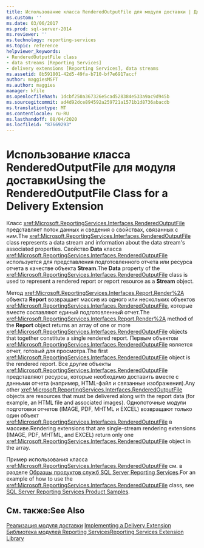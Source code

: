 ```yaml
---
title: Использование класса RenderedOutputFile для модуля доставки | Документы Майкрософт
ms.custom: ''
ms.date: 03/06/2017
ms.prod: sql-server-2014
ms.reviewer: ''
ms.technology: reporting-services
ms.topic: reference
helpviewer_keywords:
- RenderedOutputFile class
- data streams [Reporting Services]
- delivery extensions [Reporting Services], data streams
ms.assetid: 8b591801-42d5-49fa-b710-bf7e6917accf
author: maggiesMSFT
ms.author: maggies
manager: kfile
ms.openlocfilehash: 1dcbf250a367326e5cad528384e533a9ac9d945b
ms.sourcegitcommit: ad4d92dce894592a259721a1571b1d8736abacdb
ms.translationtype: MT
ms.contentlocale: ru-RU
ms.lasthandoff: 08/04/2020
ms.locfileid: "87669293"
---
```

# <a name="using-the-renderedoutputfile-class-for-a-delivery-extension"></a><span data-ttu-id="5517d-102">Использование класса RenderedOutputFile для модуля доставки</span><span class="sxs-lookup"><span data-stu-id="5517d-102">Using the RenderedOutputFile Class for a Delivery Extension</span></span>
  <span data-ttu-id="5517d-103">Класс <xref:Microsoft.ReportingServices.Interfaces.RenderedOutputFile> представляет поток данных и сведения о свойствах, связанных с ним.</span><span class="sxs-lookup"><span data-stu-id="5517d-103">The <xref:Microsoft.ReportingServices.Interfaces.RenderedOutputFile> class represents a data stream and information about the data stream's associated properties.</span></span> <span data-ttu-id="5517d-104">Свойство **Data** класса <xref:Microsoft.ReportingServices.Interfaces.RenderedOutputFile> используется для представления подготовленного отчета или ресурса отчета в качестве объекта **Stream**.</span><span class="sxs-lookup"><span data-stu-id="5517d-104">The **Data** property of the <xref:Microsoft.ReportingServices.Interfaces.RenderedOutputFile> class is used to represent a rendered report or report resource as a **Stream** object.</span></span>  
  
 <span data-ttu-id="5517d-105">Метод <xref:Microsoft.ReportingServices.Interfaces.Report.Render%2A> объекта **Report** возвращает массив из одного или нескольких объектов <xref:Microsoft.ReportingServices.Interfaces.RenderedOutputFile>, которые вместе составляют единый подготовленный отчет.</span><span class="sxs-lookup"><span data-stu-id="5517d-105">The <xref:Microsoft.ReportingServices.Interfaces.Report.Render%2A> method of the **Report** object returns an array of one or more <xref:Microsoft.ReportingServices.Interfaces.RenderedOutputFile> objects that together constitute a single rendered report.</span></span> <span data-ttu-id="5517d-106">Первым объектом <xref:Microsoft.ReportingServices.Interfaces.RenderedOutputFile> является отчет, готовый для просмотра.</span><span class="sxs-lookup"><span data-stu-id="5517d-106">The first <xref:Microsoft.ReportingServices.Interfaces.RenderedOutputFile> object is the rendered report.</span></span> <span data-ttu-id="5517d-107">Все другие объекты <xref:Microsoft.ReportingServices.Interfaces.RenderedOutputFile> представляют ресурсы, которые необходимо доставить вместе с данными отчета (например, HTML-файл и связанные изображения).</span><span class="sxs-lookup"><span data-stu-id="5517d-107">Any other <xref:Microsoft.ReportingServices.Interfaces.RenderedOutputFile> objects are resources that must be delivered along with the report data (for example, an HTML file and associated images).</span></span> <span data-ttu-id="5517d-108">Однопоточные модули подготовки отчетов (IMAGE, PDF, MHTML и EXCEL) возвращают только один объект <xref:Microsoft.ReportingServices.Interfaces.RenderedOutputFile> в массиве.</span><span class="sxs-lookup"><span data-stu-id="5517d-108">Rendering extensions that are single-stream rendering extensions (IMAGE, PDF, MHTML, and EXCEL) return only one <xref:Microsoft.ReportingServices.Interfaces.RenderedOutputFile> object in the array.</span></span>  
  
 <span data-ttu-id="5517d-109">Пример использования класса <xref:Microsoft.ReportingServices.Interfaces.RenderedOutputFile> см. в разделе [Образцы продуктов служб SQL Server Reporting Services](https://go.microsoft.com/fwlink/?LinkId=177889).</span><span class="sxs-lookup"><span data-stu-id="5517d-109">For an example of how to use the <xref:Microsoft.ReportingServices.Interfaces.RenderedOutputFile> class, see [SQL Server Reporting Services Product Samples](https://go.microsoft.com/fwlink/?LinkId=177889).</span></span>  
  
## <a name="see-also"></a><span data-ttu-id="5517d-110">См. также:</span><span class="sxs-lookup"><span data-stu-id="5517d-110">See Also</span></span>  
 <span data-ttu-id="5517d-111">[Реализация модуля доставки](implementing-a-delivery-extension.md) </span><span class="sxs-lookup"><span data-stu-id="5517d-111">[Implementing a Delivery Extension](implementing-a-delivery-extension.md) </span></span>  
 [<span data-ttu-id="5517d-112">Библиотека модулей Reporting Services</span><span class="sxs-lookup"><span data-stu-id="5517d-112">Reporting Services Extension Library</span></span>](../reporting-services-extension-library.md)  
  
  
